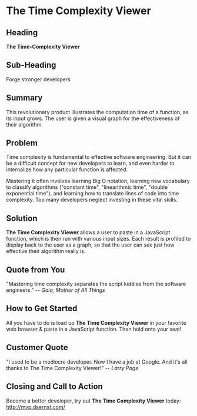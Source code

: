 # The Time Complexity Viewer #

<!-- 
> This material was originally posted [here](http://www.quora.com/What-is-Amazons-approach-to-product-development-and-product-management). It is reproduced here for posterities sake.

There is an approach called "working backwards" that is widely used at Amazon. They work backwards from the customer, rather than starting with an idea for a product and trying to bolt customers onto it. While working backwards can be applied to any specific product decision, using this approach is especially important when developing new products or features.

For new initiatives a product manager typically starts by writing an internal press release announcing the finished product. The target audience for the press release is the new/updated product's customers, which can be retail customers or internal users of a tool or technology. Internal press releases are centered around the customer problem, how current solutions (internal or external) fail, and how the new product will blow away existing solutions.

If the benefits listed don't sound very interesting or exciting to customers, then perhaps they're not (and shouldn't be built). Instead, the product manager should keep iterating on the press release until they've come up with benefits that actually sound like benefits. Iterating on a press release is a lot less expensive than iterating on the product itself (and quicker!).

If the press release is more than a page and a half, it is probably too long. Keep it simple. 3-4 sentences for most paragraphs. Cut out the fat. Don't make it into a spec. You can accompany the press release with a FAQ that answers all of the other business or execution questions so the press release can stay focused on what the customer gets. My rule of thumb is that if the press release is hard to write, then the product is probably going to suck. Keep working at it until the outline for each paragraph flows. 

Oh, and I also like to write press-releases in what I call "Oprah-speak" for mainstream consumer products. Imagine you're sitting on Oprah's couch and have just explained the product to her, and then you listen as she explains it to her audience. That's "Oprah-speak", not "Geek-speak".

Once the project moves into development, the press release can be used as a touchstone; a guiding light. The product team can ask themselves, "Are we building what is in the press release?" If they find they're spending time building things that aren't in the press release (overbuilding), they need to ask themselves why. This keeps product development focused on achieving the customer benefits and not building extraneous stuff that takes longer to build, takes resources to maintain, and doesn't provide real customer benefit (at least not enough to warrant inclusion in the press release).
 -->
 
## Heading ##
  **The Time-Complexity Viewer**

## Sub-Heading ##
  Forge stronger developers

## Summary ##
  This revolutionary product illustrates the computation time of a function, as its input grows. The user is given a visual graph for the effectiveness of their algorithm.

## Problem ##
  Time complexity is fundamental to effective software engineering. But it can be a difficult concept for new developers to learn, and even harder to internalize how any particular function is affected. 

  Mastering it often involves learning Big O notation, learning new vocabulary to classify algorithms ("constant time", "linearithmic time", "double exponential time"), and learning how to translate lines of code into time complexity. Too many developers neglect investing in these vital skills.

## Solution ##
  **The Time Complexity Viewer** allows a user to paste in a JavaScript function, which is then run with various input sizes. Each result is profiled to display back to the user as a graph, so that the user can *see* just how effective their algorithm really is.

## Quote from You ##
  "Mastering time complexity separates the script kiddies from the software engineers." -- *Gaia, Mother of All Things*

## How to Get Started ##
  All you have to do is load up **The Time Complexity Viewer** in your favorite web browser & paste in a JavaScript function. Then hold onto your seat!


## Customer Quote ##
  "I used to be a mediocre developer. Now I have a job at Google. And it's all thanks to The Time Complexity Viewer!" -- *Larry Page*

## Closing and Call to Action ##
  Become a better developer, try out **The Time Complexity Viewer** today: http://mvp.dsernst.com/
